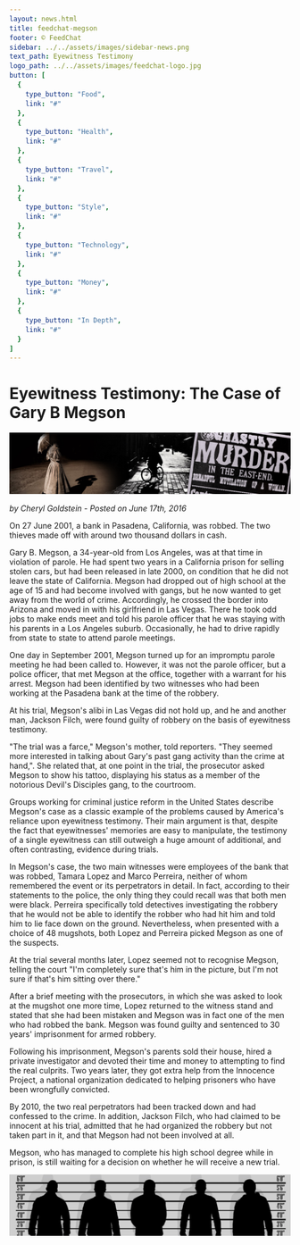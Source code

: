 ```yaml
---
layout: news.html
title: feedchat-megson
footer: © FeedChat
sidebar: ../../assets/images/sidebar-news.png
text_path: Eyewitness Testimony
logo_path: ../../assets/images/feedchat-logo.jpg
button: [
  {
    type_button: "Food",
    link: "#"
  },
  {
    type_button: "Health",
    link: "#"
  },
  {
    type_button: "Travel",
    link: "#"
  },
  {
    type_button: "Style",
    link: "#"
  },
  {
    type_button: "Technology",
    link: "#"
  },
  {
    type_button: "Money",
    link: "#"
  },
  {
    type_button: "In Depth",
    link: "#"
  }
]
---
```

# Eyewitness Testimony: The Case of Gary B Megson

![image-1](../../assets/images/feedchat-megson-head.png)

_by Cheryl Goldstein - Posted on June 17th, 2016_

On 27 June 2001, a bank in Pasadena, California, was robbed. The two thieves made off with around two thousand dollars in cash.

Gary B. Megson, a 34-year-old from Los Angeles, was at that time in violation of parole. He had spent two years in a California prison for selling stolen cars, but had been released in late 2000, on condition that he did not leave the state of California. Megson had dropped out of high school at the age of 15 and had become involved with gangs, but he now wanted to get away from the world of crime. Accordingly, he crossed the border into Arizona and moved in with his girlfriend in Las Vegas. There he took odd jobs to make ends meet and told his parole officer that he was staying with his parents in a Los Angeles suburb. Occasionally, he had to drive rapidly from state to state to attend parole meetings.

One day in September 2001, Megson turned up for an impromptu parole meeting he had been called to. However, it was not the parole officer, but a police officer, that met Megson at the office, together with a warrant for his arrest. Megson had been identified by two witnesses who had been working at the Pasadena bank at the time of the robbery.

At his trial, Megson's alibi in Las Vegas did not hold up, and he and another man, Jackson Filch, were found guilty of robbery on the basis of eyewitness testimony.

"The trial was a farce," Megson's mother, told reporters. "They seemed more interested in talking about Gary's past gang activity than the crime at hand,". She related that, at one point in the trial, the prosecutor asked Megson to show his tattoo, displaying his status as a member of the notorious Devil's Disciples gang, to the courtroom.

Groups working for criminal justice reform in the United States describe Megson's case as a classic example of the problems caused by America's reliance upon eyewitness testimony. Their main argument is that, despite the fact that eyewitnesses' memories are easy to manipulate, the testimony of a single eyewitness can still outweigh a huge amount of additional, and often contrasting, evidence during trials.

In Megson's case, the two main witnesses were employees of the bank that was robbed, Tamara Lopez and Marco Perreira, neither of whom remembered the event or its perpetrators in detail. In fact, according to their statements to the police, the only thing they could recall was that both men were black. Perreira specifically told detectives investigating the robbery that he would not be able to identify the robber who had hit him and told him to lie face down on the ground. Nevertheless, when presented with a choice of 48 mugshots, both Lopez and Perreira picked Megson as one of the suspects.

At the trial several months later, Lopez seemed not to recognise Megson, telling the court "I'm completely sure that's him in the picture, but I'm not sure if that's him sitting over there."

After a brief meeting with the prosecutors, in which she was asked to look at the mugshot one more time, Lopez returned to the witness stand and stated that she had been mistaken and Megson was in fact one of the men who had robbed the bank. Megson was found guilty and sentenced to 30 years' imprisonment for armed robbery.

Following his imprisonment, Megson's parents sold their house, hired a private investigator and devoted their time and money to attempting to find the real culprits. Two years later, they got extra help from the Innocence Project, a national organization dedicated to helping prisoners who have been wrongfully convicted.

By 2010, the two real perpetrators had been tracked down and had confessed to the crime. In addition, Jackson Filch, who had claimed to be innocent at his trial, admitted that he had organized the robbery but not taken part in it, and that Megson had not been involved at all.

Megson, who has managed to complete his high school degree while in prison, is still waiting for a decision on whether he will receive a new trial.

![](../../assets/images/feedchat-megson-murders-news.png)
